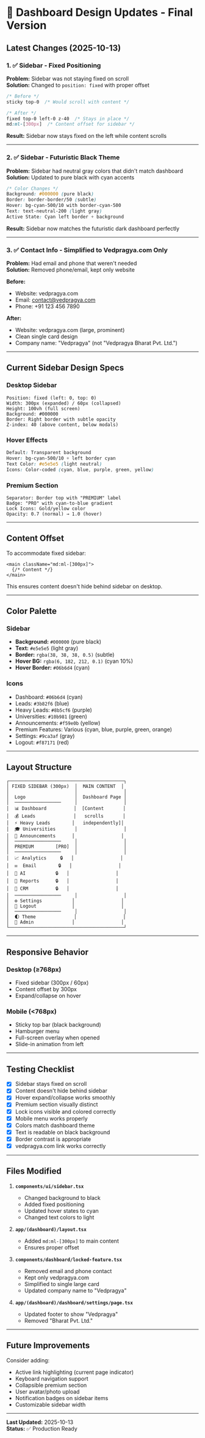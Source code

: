 # 🎨 Dashboard Design Updates - Final Version

## Latest Changes (2025-10-13)

### 1. ✅ Sidebar - Fixed Positioning
**Problem:** Sidebar was not staying fixed on scroll  
**Solution:** Changed to `position: fixed` with proper offset

```css
/* Before */
sticky top-0  /* Would scroll with content */

/* After */  
fixed top-0 left-0 z-40  /* Stays in place */
md:ml-[300px]  /* Content offset for sidebar */
```

**Result:** Sidebar now stays fixed on the left while content scrolls

---

### 2. ✅ Sidebar - Futuristic Black Theme
**Problem:** Sidebar had neutral gray colors that didn't match dashboard  
**Solution:** Updated to pure black with cyan accents

```css
/* Color Changes */
Background: #000000 (pure black)
Border: border-border/50 (subtle)
Hover: bg-cyan-500/10 with border-cyan-500
Text: text-neutral-200 (light gray)
Active State: Cyan left border + background
```

**Result:** Sidebar now matches the futuristic dark dashboard perfectly

---

### 3. ✅ Contact Info - Simplified to Vedpragya.com Only
**Problem:** Had email and phone that weren't needed  
**Solution:** Removed phone/email, kept only website

**Before:**
- Website: vedpragya.com
- Email: contact@vedpragya.com  
- Phone: +91 123 456 7890

**After:**
- Website: vedpragya.com (large, prominent)
- Clean single card design
- Company name: "Vedpragya" (not "Vedpragya Bharat Pvt. Ltd.")

---

## Current Sidebar Design Specs

### Desktop Sidebar
```
Position: fixed (left: 0, top: 0)
Width: 300px (expanded) / 60px (collapsed)
Height: 100vh (full screen)
Background: #000000
Border: Right border with subtle opacity
Z-index: 40 (above content, below modals)
```

### Hover Effects
```css
Default: Transparent background
Hover: bg-cyan-500/10 + left border cyan
Text Color: #e5e5e5 (light neutral)
Icons: Color-coded (cyan, blue, purple, green, yellow)
```

### Premium Section
```
Separator: Border top with "PREMIUM" label
Badge: "PRO" with cyan-to-blue gradient
Lock Icons: Gold/yellow color
Opacity: 0.7 (normal) → 1.0 (hover)
```

---

## Content Offset

To accommodate fixed sidebar:

```tsx
<main className="md:ml-[300px]">
  {/* Content */}
</main>
```

This ensures content doesn't hide behind sidebar on desktop.

---

## Color Palette

### Sidebar
- **Background:** `#000000` (pure black)
- **Text:** `#e5e5e5` (light gray)
- **Border:** `rgba(38, 38, 38, 0.5)` (subtle)
- **Hover BG:** `rgba(6, 182, 212, 0.1)` (cyan 10%)
- **Hover Border:** `#06b6d4` (cyan)

### Icons
- Dashboard: `#06b6d4` (cyan)
- Leads: `#3b82f6` (blue)
- Heavy Leads: `#8b5cf6` (purple)
- Universities: `#10b981` (green)
- Announcements: `#f59e0b` (yellow)
- Premium Features: Various (cyan, blue, purple, green, orange)
- Settings: `#9ca3af` (gray)
- Logout: `#f87171` (red)

---

## Layout Structure

```
┌──────────────────────────────────────────┐
│ FIXED SIDEBAR (300px)  │  MAIN CONTENT  │
│                        │                 │
│  Logo                  │  Dashboard Page │
│  ─────────────────     │                 │
│  📊 Dashboard          │  [Content       │
│  💰 Leads              │   scrolls       │
│  ⚡ Heavy Leads        │   independently]│
│  🎓 Universities       │                 │
│  📢 Announcements      │                 │
│  ─────────────────     │                 │
│  PREMIUM        [PRO]  │                 │
│  ─────────────────     │                 │
│  📈 Analytics     🔒   │                 │
│  ✉️  Email        🔒   │                 │
│  🤖 AI           🔒   │                 │
│  📑 Reports      🔒   │                 │
│  🔌 CRM          🔒   │                 │
│  ─────────────────     │                 │
│  ⚙️ Settings           │                 │
│  🚪 Logout             │                 │
│  ─────────────────     │                 │
│  🌓 Theme              │                 │
│  👤 Admin              │                 │
└──────────────────────────────────────────┘
```

---

## Responsive Behavior

### Desktop (≥768px)
- Fixed sidebar (300px / 60px)
- Content offset by 300px
- Expand/collapse on hover

### Mobile (<768px)
- Sticky top bar (black background)
- Hamburger menu
- Full-screen overlay when opened
- Slide-in animation from left

---

## Testing Checklist

- [x] Sidebar stays fixed on scroll
- [x] Content doesn't hide behind sidebar
- [x] Hover expand/collapse works smoothly
- [x] Premium section visually distinct
- [x] Lock icons visible and colored correctly
- [x] Mobile menu works properly
- [x] Colors match dashboard theme
- [x] Text is readable on black background
- [x] Border contrast is appropriate
- [x] vedpragya.com link works correctly

---

## Files Modified

1. **`components/ui/sidebar.tsx`**
   - Changed background to black
   - Added fixed positioning
   - Updated hover states to cyan
   - Changed text colors to light

2. **`app/(dashboard)/layout.tsx`**
   - Added `md:ml-[300px]` to main content
   - Ensures proper offset

3. **`components/dashboard/locked-feature.tsx`**
   - Removed email and phone contact
   - Kept only vedpragya.com
   - Simplified to single large card
   - Updated company name to "Vedpragya"

4. **`app/(dashboard)/dashboard/settings/page.tsx`**
   - Updated footer to show "Vedpragya"
   - Removed "Bharat Pvt. Ltd."

---

## Future Improvements

Consider adding:
- Active link highlighting (current page indicator)
- Keyboard navigation support
- Collapsible premium section
- User avatar/photo upload
- Notification badges on sidebar items
- Customizable sidebar width

---

**Last Updated:** 2025-10-13  
**Status:** ✅ Production Ready
